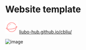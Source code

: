 # Website template
<img src="/assets/img/portfolio/website.svg" alt="icon" width="40" height="40"> [liubo-hub.github.io/cbliu/](https://liubo-hub.github.io/cbliu/)

![image](https://github.com/user-attachments/assets/6932180b-020f-428a-b270-a5fb869d4bae)

